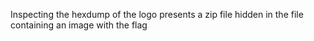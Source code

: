 Inspecting the hexdump of the logo presents a zip file hidden in the file containing an image with the flag
